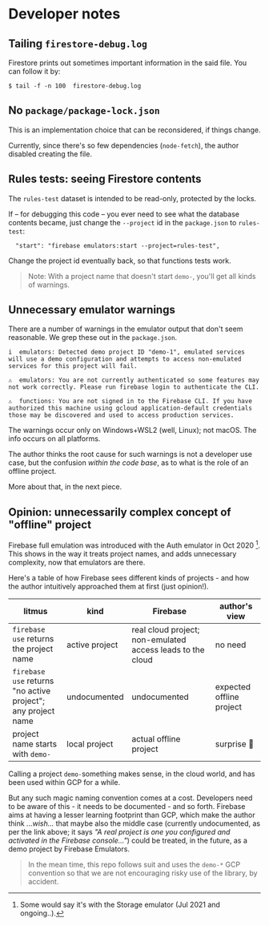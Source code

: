 # Developer notes

## Tailing `firestore-debug.log`

Firestore prints out sometimes important information in the said file. You can follow it by:

```
$ tail -f -n 100  firestore-debug.log
```

## No `package/package-lock.json`

This is an implementation choice that can be reconsidered, if things change.

Currently, since there's so few dependencies (`node-fetch`), the author disabled creating the file.


## Rules tests: seeing Firestore contents

The `rules-test` dataset is intended to be read-only, protected by the locks.

If &ndash; for debugging this code &ndash; you ever need to see what the database contents became, just change the `--project` id in the `package.json` to `rules-test`:

```
  "start": "firebase emulators:start --project=rules-test",
```

Change the project id eventually back, so that functions tests work.

>Note: With a project name that doesn't start `demo-`, you'll get all kinds of warnings.


## Unnecessary emulator warnings

There are a number of warnings in the emulator output that don't seem reasonable. We grep these out in the `package.json`.

```
i  emulators: Detected demo project ID "demo-1", emulated services will use a demo configuration and attempts to access non-emulated services for this project will fail.
```

```
⚠  emulators: You are not currently authenticated so some features may not work correctly. Please run firebase login to authenticate the CLI.
```

```
⚠  functions: You are not signed in to the Firebase CLI. If you have authorized this machine using gcloud application-default credentials those may be discovered and used to access production services.
```

The warnings occur only on Windows+WSL2 (well, Linux); not macOS. The info occurs on all platforms.

The author thinks the root cause for such warnings is not a developer use case, but the confusion *within the code base*, as to what is the role of an offline project. 

More about that, in the next piece.


## Opinion: unnecessarily complex concept of "offline" project

Firebase full emulation was introduced with the Auth emulator in Oct 2020 [^1]. This shows in the way it treats project names, and adds unnecessary complexity, now that emulators are there.

[^1]: Some would say it's with the Storage emulator (Jul 2021 and ongoing..).

Here's a table of how Firebase sees different kinds of projects - and how the author intuitively approached them at first (just opinion!).

|litmus|kind|Firebase|author's view|
|---|---|---|---|
|`firebase use` returns the project name|active project|real cloud project; non-emulated access leads to the cloud|no need|
|`firebase use` returns "no active project";<br />any project name|undocumented|undocumented|expected offline project|
|project name starts with `demo-`|local project|actual offline project|surprise 🎂| 

Calling a project `demo-`something makes sense, in the cloud world, and has been used within GCP for a while.

But any such magic naming convention comes at a cost. Developers need to be aware of this - it needs to be documented - and so forth. Firebase aims at having a lesser learning footprint than GCP, which make the author think *...wish...* that maybe also the middle case (currently undocumented, as per the link above; it says *"A real project is one you configured and activated in the Firebase console..."*) could be treated, in the future, as a demo project by Firebase Emulators.

>In the mean time, this repo follows suit and uses the `demo-*` GCP convention so that we are not encouraging risky use of the library, by accident.
